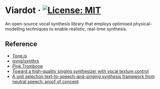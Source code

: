 # Viardot &middot; [![License: MIT](https://img.shields.io/badge/License-MIT-yellow.svg)](https://opensource.org/licenses/MIT)

 An open-source vocal synthesis library that employs optimised physical-modelling techniques to enable realistic, real-time synthesis.

## Reference
- [Tone.js](https://github.com/Tonejs/Tone.js)
- [gyng/synthrs](https://github.com/gyng/synthrs/)
- [Pink Trombone](https://dood.al/pinktrombone/)
- [Toward a high-quality singing synthesizer with vocal texture control](https://ccrma.stanford.edu/~vickylu/thesis/)
- [A unit selection text-to-speech-and-singing synthesis framework from neutral speech: proof of concept
](https://asmp-eurasipjournals.springeropen.com/articles/10.1186/s13636-019-0163-y)
